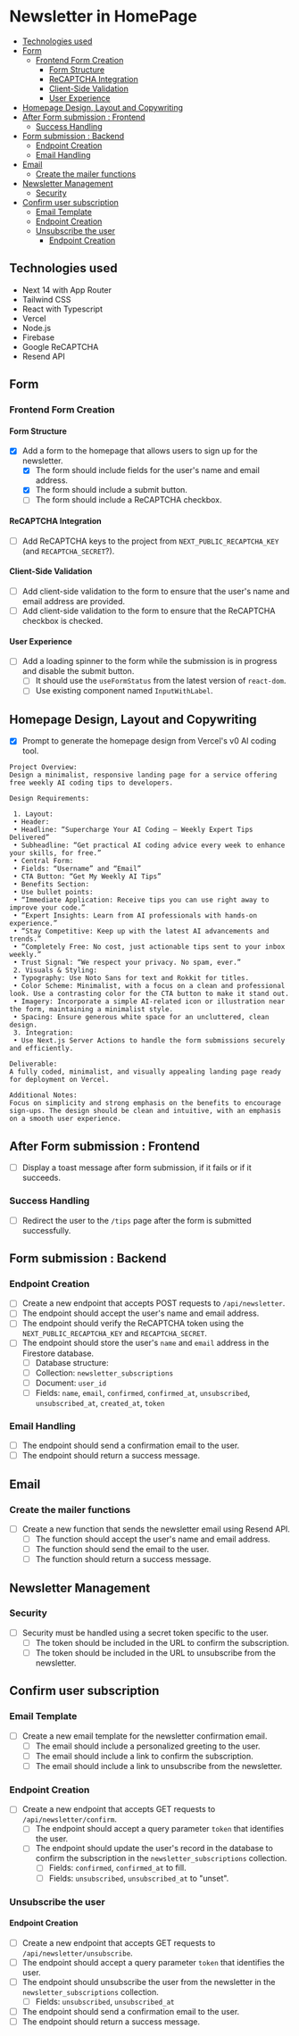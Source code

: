 # Newsletter in HomePage

- [Technologies used](#technologies-used)
- [Form](#form)
  - [Frontend Form Creation](#frontend-form-creation)
    - [Form Structure](#form-structure)
    - [ReCAPTCHA Integration](#recaptcha-integration)
    - [Client-Side Validation](#client-side-validation)
    - [User Experience](#user-experience)
- [Homepage Design, Layout and Copywriting](#homepage-design-layout-and-copywriting)
- [After Form submission : Frontend](#after-form-submission--frontend)
  - [Success Handling](#success-handling)
- [Form submission : Backend](#form-submission--backend)
  - [Endpoint Creation](#endpoint-creation)
  - [Email Handling](#email-handling)
- [Email](#email)
  - [Create the mailer functions](#create-the-mailer-functions)
- [Newsletter Management](#newsletter-management)
  - [Security](#security)
- [Confirm user subscription](#confirm-user-subscription)
  - [Email Template](#email-template)
  - [Endpoint Creation](#endpoint-creation-1)
  - [Unsubscribe the user](#unsubscribe-the-user)
    - [Endpoint Creation](#endpoint-creation-2)

## Technologies used

- Next 14 with App Router
- Tailwind CSS
- React with Typescript
- Vercel
- Node.js
- Firebase
- Google ReCAPTCHA
- Resend API

## Form

### Frontend Form Creation

#### Form Structure

- [x] Add a form to the homepage that allows users to sign up for the newsletter.
  - [x] The form should include fields for the user's name and email address.
  - [x] The form should include a submit button.
  - [ ] The form should include a ReCAPTCHA checkbox.

#### ReCAPTCHA Integration

- [ ] Add ReCAPTCHA keys to the project from `NEXT_PUBLIC_RECAPTCHA_KEY` (and `RECAPTCHA_SECRET`?).

#### Client-Side Validation

- [ ] Add client-side validation to the form to ensure that the user's name and email address are provided.
- [ ] Add client-side validation to the form to ensure that the ReCAPTCHA checkbox is checked.

#### User Experience

- [ ] Add a loading spinner to the form while the submission is in progress and disable the submit button.
  - [ ] It should use the `useFormStatus` from the latest version of `react-dom`.
  - [ ] Use existing component named `InputWithLabel`.

## Homepage Design, Layout and Copywriting

- [x] Prompt to generate the homepage design from Vercel's v0 AI coding tool.

```text
Project Overview:
Design a minimalist, responsive landing page for a service offering free weekly AI coding tips to developers.

Design Requirements:

 1. Layout:
 • Header:
 • Headline: “Supercharge Your AI Coding – Weekly Expert Tips Delivered”
 • Subheadline: “Get practical AI coding advice every week to enhance your skills, for free.”
 • Central Form:
 • Fields: “Username” and “Email”
 • CTA Button: “Get My Weekly AI Tips”
 • Benefits Section:
 • Use bullet points:
 • “Immediate Application: Receive tips you can use right away to improve your code.”
 • “Expert Insights: Learn from AI professionals with hands-on experience.”
 • “Stay Competitive: Keep up with the latest AI advancements and trends.”
 • “Completely Free: No cost, just actionable tips sent to your inbox weekly.”
 • Trust Signal: “We respect your privacy. No spam, ever.”
 2. Visuals & Styling:
 • Typography: Use Noto Sans for text and Rokkit for titles.
 • Color Scheme: Minimalist, with a focus on a clean and professional look. Use a contrasting color for the CTA button to make it stand out.
 • Imagery: Incorporate a simple AI-related icon or illustration near the form, maintaining a minimalist style.
 • Spacing: Ensure generous white space for an uncluttered, clean design.
 3. Integration:
 • Use Next.js Server Actions to handle the form submissions securely and efficiently.

Deliverable:
A fully coded, minimalist, and visually appealing landing page ready for deployment on Vercel.

Additional Notes:
Focus on simplicity and strong emphasis on the benefits to encourage sign-ups. The design should be clean and intuitive, with an emphasis on a smooth user experience.
```

## After Form submission : Frontend

- [ ] Display a toast message after form submission, if it fails or if it succeeds.

### Success Handling

- [ ] Redirect the user to the `/tips` page after the form is submitted successfully.

## Form submission : Backend

### Endpoint Creation

- [ ] Create a new endpoint that accepts POST requests to `/api/newsletter`.
- [ ] The endpoint should accept the user's name and email address.
- [ ] The endpoint should verify the ReCAPTCHA token using the `NEXT_PUBLIC_RECAPTCHA_KEY` and `RECAPTCHA_SECRET`.
- [ ] The endpoint should store the user's `name` and `email` address in the Firestore database.
  - [ ] Database structure:
  - [ ] Collection: `newsletter_subscriptions`
  - [ ] Document: `user_id`
  - [ ] Fields: `name`, `email`, `confirmed`,  `confirmed_at`, `unsubscribed`, `unsubscribed_at`, `created_at`, `token`

### Email Handling

- [ ] The endpoint should send a confirmation email to the user.
- [ ] The endpoint should return a success message.

## Email

### Create the mailer functions

- [ ] Create a new function that sends the newsletter email using Resend API.
  - [ ] The function should accept the user's name and email address.
  - [ ] The function should send the email to the user.
  - [ ] The function should return a success message.

## Newsletter Management

### Security

- [ ] Security must be handled using a secret token specific to the user.
  - [ ] The token should be included in the URL to confirm the subscription.
  - [ ] The token should be included in the URL to unsubscribe from the newsletter.

## Confirm user subscription

### Email Template

- [ ] Create a new email template for the newsletter confirmation email.
  - [ ] The email should include a personalized greeting to the user.
  - [ ] The email should include a link to confirm the subscription.
  - [ ] The email should include a link to unsubscribe from the newsletter.

### Endpoint Creation

- [ ] Create a new endpoint that accepts GET requests to `/api/newsletter/confirm`.
  - [ ] The endpoint should accept a query parameter `token` that identifies the user.
  - [ ] The endpoint should update the user's record in the database to confirm the subscription in the `newsletter_subscriptions` collection.
    - [ ] Fields: `confirmed`, `confirmed_at` to fill.
    - [ ] Fields: `unsubscribed`, `unsubscribed_at` to "unset".

### Unsubscribe the user

#### Endpoint Creation

- [ ] Create a new endpoint that accepts GET requests to `/api/newsletter/unsubscribe`.
- [ ] The endpoint should accept a query parameter `token` that identifies the user.
- [ ] The endpoint should unsubscribe the user from the newsletter in the `newsletter_subscriptions` collection.
  - [ ] Fields: `unsubscribed`, `unsubscribed_at`
- [ ] The endpoint should send a confirmation email to the user.
- [ ] The endpoint should return a success message.
